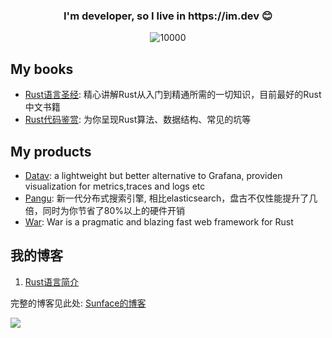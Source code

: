 <h3 align="center">I'm developer, so I live in https://im.dev 😊 </h3>

<p align="middle">
   <img src="https://komarev.com/ghpvc/?username=sunface" alt="10000" />
</p>

## My books
- [Rust语言圣经](https://course.rs): 精心讲解Rust从入门到精通所需的一切知识，目前最好的Rust中文书籍
- [Rust代码鉴赏](https://codes.rs): 为你呈现Rust算法、数据结构、常见的坑等

## My products
- [Datav](https://github.com/savecost/datav): a lightweight but better alternative to Grafana, providen visualization for metrics,traces and logs etc
- [Pangu](https://pangu.rs): 新一代分布式搜索引擎, 相比elasticsearch，盘古不仅性能提升了几倍，同时为你节省了80%以上的硬件开销
- [War](https://war.rs): War is a pragmatic and blazing fast web framework for Rust

## 我的博客
1. [Rust语言简介](https://blog.csdn.net/erlib/article/details/121673230?spm=1001.2014.3001.5501)


完整的博客见此处: [Sunface的博客](https://college.blog.csdn.net)

![](https://mir-s3-cdn-cf.behance.net/project_modules/disp/7df0bd42774743.57ee5f32bd76e.gif)
